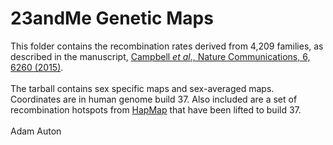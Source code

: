 # 23andMe Genetic Maps

This folder contains the recombination rates derived from 4,209 families, as described in the manuscript, [Campbell <i>et al</i>., Nature Communications, 6, 6260 (2015)](http://www.nature.com/ncomms/2015/150219/ncomms7260/full/ncomms7260.html). 
<br><br>The tarball contains sex specific maps and sex-averaged maps. Coordinates are in human genome build 37. Also included are a set of recombination hotspots from [HapMap](http://hapmap.ncbi.nlm.nih.gov/downloads/recombination/) that have been lifted to build 37. 
<br><br>
Adam Auton
